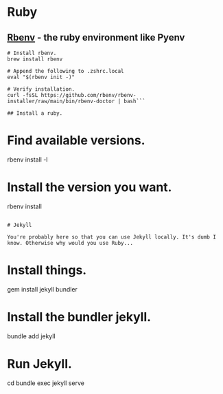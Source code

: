 # Ruby

## [Rbenv](https://github.com/rbenv/rbenv) - the ruby environment like Pyenv

```
# Install rbenv.
brew install rbenv

# Append the following to .zshrc.local
eval "$(rbenv init -)"

# Verify installation.
curl -fsSL https://github.com/rbenv/rbenv-installer/raw/main/bin/rbenv-doctor | bash```

## Install a ruby.

```
# Find available versions.
rbenv install -l

# Install the version you want.
rbenv install <version>
```

# Jekyll

You're probably here so that you can use Jekyll locally. It's dumb I know. Otherwise why would you use Ruby...

```
# Install things.
gem install jekyll bundler

# Install the bundler jekyll.
bundle add jekyll

# Run Jekyll.
cd <website directory>
bundle exec jekyll serve
```
